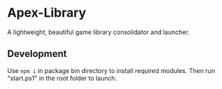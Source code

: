 # Apex-Library
A lightweight, beautiful game library consolidator and launcher.

## Development
Use `npm i` in package bin directory to install required modules. Then run "start.ps1" in the root folder to launch.
